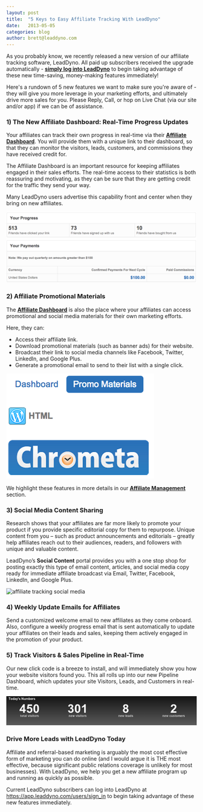 ```yaml
---
layout: post
title:  "5 Keys to Easy Affiliate Tracking With LeadDyno"
date:   2013-05-05
categories: blog
author: brett@leaddyno.com
---
```


As you probably know, we recently released a new version of our affiliate tracking software, LeadDyno.  All paid up
subscribers received the upgrade automatically - **[simply log into LeadDyno](https://app.leaddyno.com/users/sign_in)**
to begin taking advantage of these new time-saving, money-making features immediately!

Here's a rundown of 5 new features we want to make sure you're aware of - they will give you more leverage in your
marketing efforts, and ultimately drive more sales for you.  Please Reply, Call, or hop on Live Chat (via our site
and/or app) if we can be of assistance.

### 1) The New Affiliate Dashboard: Real-Time Progress Updates

Your affiliates can track their own progress in real-time via their **[Affiliate Dashboard](http://leaddyno.com/affiliate-dashboard/)**.
You will provide them with a unique link to their dashboard, so that they can monitor the  visitors, leads, customers,
and commissions they have received credit for.

The Affiliate Dashboard is an important resource for keeping affiliates engaged in their sales efforts. The real-time
access to their statistics is both reassuring and motivating, as they can be sure that they are getting credit for the
traffic they send your way.

Many LeadDyno users advertise this capability front and center when they bring on new affiliates.

![Affiliate Dashboard](/img/Affiliate-Dashboard-Progress-Payments.png)

### 2) Affiliate Promotional Materials

The **[Affiliate Dashboard](http://leaddyno.com/affiliate-dashboard/)** is also the place where your
affiliates can access promotional and social media materials for their own marketing efforts.  

Here, they can:

* Access their affiliate link.
* Download promotional materials (such as banner ads) for their website.
* Broadcast their link to social media channels like Facebook, Twitter, LinkedIn, and Google Plus.
* Generate a promotional email to send to their list with a single click.

![Affiliate Dashboard](/img/Affiliate-Dashboard-Promo-Materials.png)

We highlight these features in more details in our
**[Affiliate Management](http://leaddyno.com/affiliate-tracking-software/affiliate-management/)** section.

### 3) Social Media Content Sharing

Research shows that your affiliates are far more likely to promote your product if you provide specific editorial copy
for them to repurpose. Unique content from you – such as product announcements and editorials – greatly help
affiliates reach out to their audiences, readers, and followers with unique and valuable content.

LeadDyno’s **Social Content** portal provides you with a one stop shop for posting exactly this type of
email content, articles, and social media copy ready for immediate affiliate broadcast via Email, Twitter, Facebook,
LinkedIn, and Google Plus.

![affiliate tracking social media](http://leaddyno.com/wp-content/uploads/2013/03/social.png)

### 4) Weekly Update Emails for Affiliates

Send a customized welcome email to new affiliates as they come onboard. Also, configure a weekly progress email that
is sent automatically to update your affiliates on their leads and sales, keeping them actively engaged in the
promotion of your product.

### 5) Track Visitors & Sales Pipeline in Real-Time

Our new click code is a breeze to install, and will immediately show you how your website visitors found you.  This all
rolls up into our new Pipeline Dashboard, which updates your site Visitors, Leads, and Customers in real-time.

![affiliate tracking software program](/img/Pipeline_Overview.png)

### Drive More Leads with LeadDyno Today
Affiliate and referral-based marketing is arguably the most cost effective form of marketing you can do online (and I
would argue it is THE most effective, because significant public relations coverage is unlikely for most businesses).
With LeadDyno, we help you get a new affiliate program up and running as quickly as possible.

Current LeadDyno subscribers can log into LeadDyno at https://app.leaddyno.com/users/sign_in to begin taking advantage
of these new features immediately.

